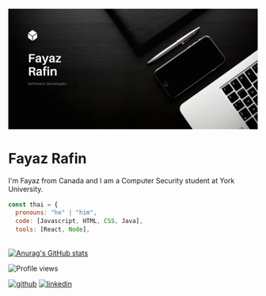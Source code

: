 ![I am GitHub Readme Generator's creator](https://github.com/fayaz-rafin/fayaz-rafin/blob/main/Freelance%20Writer%20Portfolio%20Website.png)
# Fayaz Rafin
I'm Fayaz from Canada and I am a Computer Security student at York University.

```javascript
const thai = {
  pronouns: "he" | "him",
  code: [Javascript, HTML, CSS, Java],
  tools: [React, Node],
  
```

[![Anurag's GitHub stats](https://github-readme-stats.vercel.app/api?username=fayaz-rafin)](https://github.com/anuraghazra/github-readme-stats)



![Profile views](https://gpvc.arturio.dev/fayaz-rafin)  

[<img src='https://cdn.jsdelivr.net/npm/simple-icons@3.0.1/icons/github.svg' alt='github' height='40'>](https://github.com/https://github.com/fayaz-rafin)  [<img src='https://cdn.jsdelivr.net/npm/simple-icons@3.0.1/icons/linkedin.svg' alt='linkedin' height='40'>](https://www.linkedin.com/in/https://www.linkedin.com/in/fayazrafin//)  

